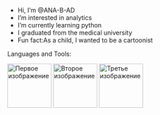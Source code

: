 -  Hi, I’m @ANA-B-AD
-  I’m interested in analytics
-  I’m currently learning python
-  I graduated from the medical university
-  Fun fact:As a child, I wanted to be a cartoonist

  Languages and Tools:
<!DOCTYPE html>
<html lang="ru">
<head>
    <meta charset="UTF-8">
    <meta name="viewport" content="width=device-width, initial-scale=1.0">
    <title>Изображения</title>
    <style>
        .image-container {
            width: 100px;  /* Ширина контейнера */
            height: 100px; /* Высота контейнера */
            overflow: hidden; /* Скрывает части изображения, выходящие за пределы контейнера */
            display: inline-block; /* Для расположения изображений в ряд */
        }
        .image-container img {
            width: 100%; /* Заполняет ширину контейнера */
            height: auto; /* Высота автоматически подстраивается */
            object-fit: cover; /* Обрезает изображение, сохраняя пропорции */
        }
    </style>
</head>
<body>

<div class="image-container">
    <img src="https://elearn.urfu.ru/pluginfile.php/1079197/course/overviewfiles/sql.jpg" alt="Первое изображение"/>
</div>
<div class="image-container">
    <img src="https://img-prod-cms-rt-microsoft-com.akamaized.net/cms/api/am/imageFileData/RE2PRmJ?ver=cf0f&amp;m=6&amp;w=120&amp;h=120&amp;n=t&amp;q=60&amp;o=f" alt="Второе изображение"/>
</div>
<div class="image-container">
    <img src="https://github.com/user-attachments/assets/9b6f202d-8140-48ce-ac9e-067021314359" alt="Третье изображение"/>
</div>

</body>
</html>


<!---
ANA-B-AD/ANA-B-AD is a ✨ special ✨ repository because its `README.md` (this file) appears on your GitHub profile.
You can click the Preview link to take a look at your changes.
--->
